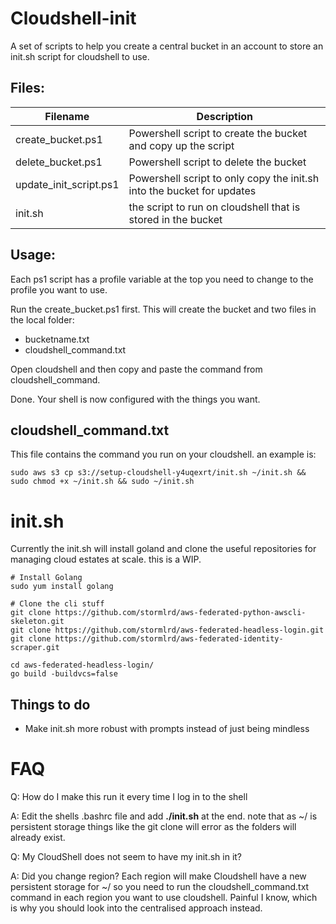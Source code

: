 # Cloudshell-init
A set of scripts to help you create a central bucket in an account to store an init.sh script for cloudshell to use.

## Files:
| Filename | Description |
|----------|-------------|
| create_bucket.ps1 | Powershell script to create the bucket and copy up the script |
| delete_bucket.ps1 | Powershell script to delete the bucket |
| update_init_script.ps1 | Powershell script to only copy the init.sh into the bucket for updates |
| init.sh | the script to run on cloudshell that is stored in the bucket |


## Usage:

Each ps1 script has a profile variable at the top you need to change to the profile you want to use.

Run the create_bucket.ps1 first.
This will create the bucket and two files in the local folder:
- bucketname.txt
- cloudshell_command.txt

Open cloudshell and then copy and paste the command from cloudshell_command.

Done. Your shell is now configured with the things you want.

## cloudshell_command.txt
This file contains the command you run on your cloudshell.
an example is:
```
sudo aws s3 cp s3://setup-cloudshell-y4uqexrt/init.sh ~/init.sh && sudo chmod +x ~/init.sh && sudo ~/init.sh
```
# init.sh

Currently the init.sh will install goland and clone the useful repositories for managing cloud estates at scale. this is a WIP.
```
# Install Golang
sudo yum install golang

# Clone the cli stuff
git clone https://github.com/stormlrd/aws-federated-python-awscli-skeleton.git
git clone https://github.com/stormlrd/aws-federated-headless-login.git
git clone https://github.com/stormlrd/aws-federated-identity-scraper.git

cd aws-federated-headless-login/
go build -buildvcs=false
```

## Things to do
- Make init.sh more robust with prompts instead of just being mindless

# FAQ

Q: How do I make this run it every time I log in to the shell

A: Edit the shells .bashrc file and add **./init.sh** at the end.
note that as ~/ is persistent storage things like the git clone will error as the folders will already exist.

Q: My CloudShell does not seem to have my init.sh in it?

A: Did you change region? Each region will make Cloudshell have a new persistent storage for ~/ so you need to run the cloudshell_command.txt command in each region you want to use cloudshell. Painful I know, which is why you should look into the centralised approach instead.

